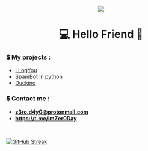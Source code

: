 <p align="center">
  <img src = "https://user-images.githubusercontent.com/96845504/199112587-7eef4d36-18cb-410a-afda-649e1467aec4.png">
 </p>

<h1 align = "center">💻 Hello Friend  👋</h1>

**<h3>💲 My projects :</h3>**
- [I LogYou](https://github.com/rootZer0day/ILogYou)
- [SpamBot in python ](https://github.com/rootZer0day/SpamBot)
- [Duckino](https://github.com/rootZer0day/Duckino)

 **<h3>💲 Contact me :</h3>** 
- **z3ro.d4y0@protonmail.com**
- **https://t.me/ImZer0Day**

<br>

[![GitHub Streak](http://github-readme-streak-stats.herokuapp.com?user=rootZer0day&theme=midnight-purple)](https://git.io/streak-stats)


